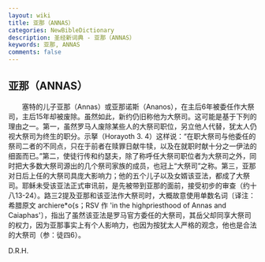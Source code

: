 ```yaml
---
layout: wiki
title: 亚那（ANNAS）
categories: NewBibleDictionary
description: 圣经新词典 - 亚那（ANNAS）
keywords: 亚那, ANNAS
comments: false
---
```


## 亚那（ANNAS）

　　塞特的儿子亚那（Annas）或亚那诺斯（Ananos），在主后6年被委任作大祭司，主后15年却被废除。虽然如此，新约仍旧称他为大祭司。这可能是基于下列的理由之一。第一，虽然罗马人废除某些人的大祭司职位，另立他人代替，犹太人仍视大祭司为终生的职分。示拏（Horayoth 3. 4）这样说：“在职大祭司与他委任的祭司二者的不同点，只在于前者在赎罪日献牛犊，以及在就职时献十分之一伊法的细面而已。”第二，使徒行传和约瑟夫，除了称呼任大祭司职位者为大祭司之外，同时把大多数大祭司源出的几个祭司家族的成员，也冠上“大祭司”之称。第三，亚那对日后上任的大祭司具庞大影响力；他的五个儿子以及女婿该亚法，都成了大祭司。耶稣未受该亚法正式审讯前，是先被带到亚那的面前，接受初步的审查（约十八13-24）。路三2提及亚那和该亚法作大祭司时，大概故意使用单数名词〔译注：希腊原文 archiere*o{s；RSV 作 'in the highpriesthood of Annas and Caiaphas'〕，指出了虽然该亚法是罗马官方委任的大祭司，其岳父却同享大祭司的权力，因为亚那事实上有个人影响力，也因为按犹太人严格的观念，他也是合法的大祭司（参：徒四6）。

D.R.H.

